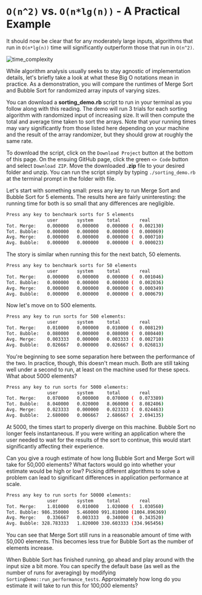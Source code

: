 # `O(n^2)` vs. `O(n*lg(n))` - A Practical Example

It should now be clear that for any moderately large inputs, algorithms that run
in `O(n*lg(n))` time will significantly outperform those that run in `O(n^2)`.

![time_complexity](https://assets.aaonline.io/fullstack/ruby/homeworks/sorting_demo/compareNlogNQuadratic.png)

While algorithm analysis usually seeks to stay agnostic of implementation
details, let's briefly take a look at what these Big O notations mean in
practice. As a demonstration, you will compare the runtimes of Merge Sort and
Bubble Sort for randomized array inputs of varying sizes.

You can download a __sorting_demo.rb__ script to run in your terminal as you
follow along with this reading. The demo will run 3 trials for each sorting
algorithm with randomized input of increasing size. It will then compute the
total and average time taken to sort the arrays. Note that your running times
may vary significantly from those listed here depending on your machine and the
result of the array randomizer, but they should grow at roughly the same rate.

To download the script, click on the `Download Project` button at the bottom of
this page. On the ensuing GitHub page, click the green `<> Code` button and
select `Download ZIP`. Move the downloaded __.zip__ file to your desired folder
and unzip. You can run the script simply by typing `./sorting_demo.rb` at the
terminal prompt in the folder with file.

Let's start with something small: press any key to run Merge Sort and
Bubble Sort for 5 elements. The results here are fairly uninteresting: the
running time for both is so small that any differences are negligible.

```sh
Press any key to benchmark sorts for 5 elements
               user       system     total       real
Tot. Merge:    0.000000   0.000000   0.000000 (  0.002130)
Tot. Bubble:   0.000000   0.000000   0.000000 (  0.000069)
Avg. Merge:    0.000000   0.000000   0.000000 (  0.000710)
Avg. Bubble:   0.000000   0.000000   0.000000 (  0.000023)
```

The story is similar when running this for the next batch, 50 elements.

```sh
Press any key to benchmark sorts for 50 elements
               user       system     total       real
Tot. Merge:    0.000000   0.000000   0.000000 (  0.001046)
Tot. Bubble:   0.000000   0.000000   0.000000 (  0.002036)
Avg. Merge:    0.000000   0.000000   0.000000 (  0.000349)
Avg. Bubble:   0.000000   0.000000   0.000000 (  0.000679)
```

Now let's move on to 500 elements.

```sh
Press any key to run sorts for 500 elements:
               user       system     total       real
Tot. Merge:    0.010000   0.000000   0.010000 (  0.008129)
Tot. Bubble:   0.080000   0.000000   0.080000 (  0.080440)
Avg. Merge:    0.003333   0.000000   0.003333 (  0.002710)
Avg. Bubble:   0.026667   0.000000   0.026667 (  0.026813)
```

You're beginning to see some separation here between the performance of the two.
In practice, though, this doesn't mean much. Both are still taking well under a
second to run, at least on the machine used for these specs. What about 5000
elements?

```sh
Press any key to run sorts for 5000 elements:
               user       system     total       real
Tot. Merge:    0.070000   0.000000   0.070000 (  0.073389)
Tot. Bubble:   8.040000   0.020000   8.060000 (  8.082406)
Avg. Merge:    0.023333   0.000000   0.023333 (  0.024463)
Avg. Bubble:   2.680000   0.006667   2.686667 (  2.694135)
```

At 5000, the times start to properly diverge on this machine. Bubble Sort no
longer feels instantaneous. If you were writing an application where the user
needed to wait for the results of the sort to continue, this would start
significantly affecting their experience.

Can you give a rough estimate of how long Bubble Sort and Merge Sort will take
for 50,000 elements? What factors would go into whether your estimate would be
high or low? Picking different algorithms to solve a problem can lead to
significant differences in application performance at scale.

```sh
Press any key to run sorts for 50000 elements:
               user       system     total       real
Tot. Merge:    1.010000   0.010000   1.020000 (  1.030560)
Tot. Bubble: 986.350000   5.460000 991.810000 (1004.896369)
Avg. Merge:    0.336667   0.003333   0.340000 (  0.343520)
Avg. Bubble: 328.783333   1.820000 330.603333 (334.965456)
```

You can see that Merge Sort still runs in a reasonable amount of time with
50,000 elements. This becomes less true for Bubble Sort as the number of
elements increase.

When Bubble Sort has finished running, go ahead and play around with the input
size a bit more. You can specify the default base (as well as the number of runs
for averaging) by modifying `SortingDemo::run_performance_tests`. Approximately
how long do you estimate it will take to run this for 100,000 elements?